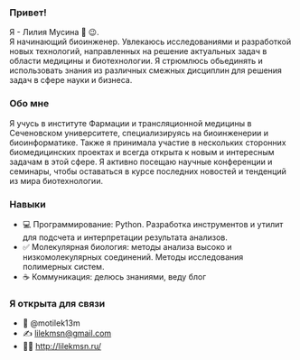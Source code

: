 ### Привет! 
Я - Лилия Мусина 👋 😉. <br/>
Я начинающий биоинженер. Увлекаюсь исследованиями и разработкой новых технологий, направленных на решение актуальных задач в области медицины и биотехнологии. Я стрюмлюсь обьединять и использовать знания из различных смежных дисциплин для решения задач в сфере науки и бизнеса.

### Обо мне
Я учусь в институте Фармации и трансляционной медицины в Сеченовском университете, специализируясь на биоинженерии и биоинформатике. Также я принимала участие в нескольких сторонних биомедицинских проектах и всегда открыта к новым и интересным задачам в этой сфере. Я активно посещаю научные конференции и семинары, чтобы оставаться в курсе последних новостей и тенденций из мира биотехнологии.


### Навыки
 - 💻 Программирование: Python. Разработка инструментов и утилит для подсчета и интерпретации результата анализов.
 - ✅ Молекулярная биология: методы анализа высоко и низкомолекулярных соединений. Методы исследования полимерных систем.
 - ☕ Коммуникация: делюсь знаниями, веду блог

### Я открыта для связи
 - 🤙 @motilek13m
 - ✍ lilekmsn@gmail.com
 - 💁‍♀️ http://lilekmsn.ru/
